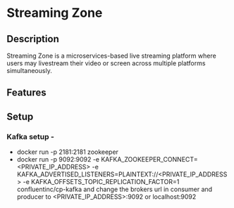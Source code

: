 # Streaming Zone

## Description
  Streaming Zone is  a microservices-based live streaming platform where users may livestream their video or screen across multiple platforms simultaneously.

## Features


## Setup
### Kafka setup - 
  - docker run -p 2181:2181 zookeeper
  - docker run -p 9092:9092 -e KAFKA_ZOOKEEPER_CONNECT=<PRIVATE_IP_ADDRESS> -e KAFKA_ADVERTISED_LISTENERS=PLAINTEXT://<PRIVATE_IP_ADDRESS> -e KAFKA_OFFSETS_TOPIC_REPLICATION_FACTOR=1 confluentinc/cp-kafka
  and change the brokers url in consumer and producer to <PRIVATE_IP_ADDRESS>:9092 or localhost:9092
